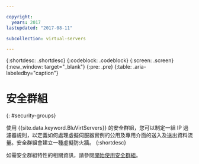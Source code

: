 ```yaml
---

copyright:
  years: 2017
lastupdated: "2017-08-11"

subcollection: virtual-servers

---
```


{:shortdesc: .shortdesc}
{:codeblock: .codeblock}
{:screen: .screen}
{:new_window: target="_blank"}
{:pre: .pre}
{:table: .aria-labeledby="caption"}


# 安全群組
{: #security-groups}

使用 {{site.data.keyword.BluVirtServers}} 的安全群組，您可以制定一組 IP 過濾器規則，以定義如何處理虛擬伺服器實例的公用及專用介面的送入及送出資料流量。安全群組會建立一種虛擬防火牆。
{:shortdesc}

如需安全群組特性的相關資訊，請參閱[開始使用安全群組](/docs/infrastructure/security-groups?topic=security-groups-getting-started-with-security-groups)。
